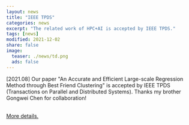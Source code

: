 ```yaml
---
layout: news
title: "IEEE TPDS"
categories: news
excerpt: "The related work of HPC+AI is accepted by IEEE TPDS."  
tags: [news]
modified: 2021-12-02
share: false
image: 
  teaser: ./news/td.png
  ads: false  
---
```



\[2021.08\] Our paper "An Accurate and Efficient Large-scale Regression Method through Best Friend Clustering" is accepted by IEEE TPDS (Transactions on Parallel and Distributed Systems). Thanks my brother Gongwei Chen for collaboration!

<a href="https://www.computer.org/csdl/journal/td/5555/01/09647869/1ziKjzt9BHq"><br>More details.</a>